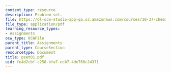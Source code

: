 ```yaml
---
content_type: resource
description: Problem set.
file: https://ol-ocw-studio-app-qa.s3.amazonaws.com/courses/10-37-chemical-and-biological-reaction-engineering-spring-2007/fe4d2cbfc258bfa7ecb74de768c24371_pset01.pdf
file_type: application/pdf
learning_resource_types:
- Assignments
ocw_type: OCWFile
parent_title: Assignments
parent_type: CourseSection
resourcetype: Document
title: pset01.pdf
uid: fe4d2cbf-c258-bfa7-ecb7-4de768c24371
---
```

